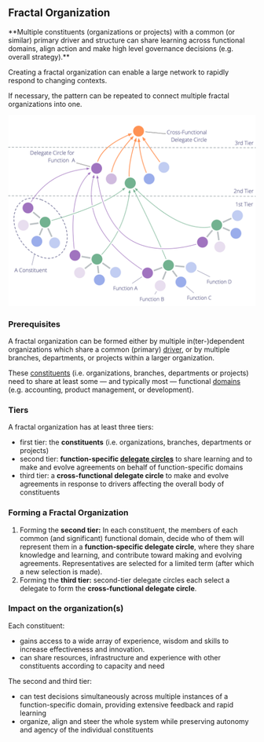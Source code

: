 ## Fractal Organization

<summary>
**Multiple constituents (organizations or projects) with a common (or similar) primary driver and structure can share learning across functional domains, align action and make high level governance decisions (e.g. overall strategy).**
</summary>

Creating a fractal organization can enable a large network to rapidly respond to changing contexts.

If necessary, the pattern can be repeated to connect multiple fractal organizations into one.

![Fractal Organization](img/structural-patterns/fractal-organization.png)

### Prerequisites

A fractal organization can be formed either by multiple in(ter-)dependent organizations which share a common (primary) [driver](glossary:driver), or by multiple branches, departments, or projects within a larger organization.

These [constituents](glossary:constituent) (i.e. organizations, branches, departments or projects) need to share at least some — and typically most — functional [domains](glossary:domain) (e.g. accounting, product management, or development).

### Tiers

A fractal organization has at least three tiers:

- first tier: the **constituents** (i.e. organizations, branches, departments or projects)
- second tier: **function-specific [delegate circles](section:delegate-circle)** to share learning and to make and evolve agreements on behalf of function-specific domains
-  third tier: a **cross-functional delegate circle** to make and evolve agreements in response to drivers affecting the overall body of constituents

### Forming a Fractal Organization

1.  Forming the **second tier:** In each constituent, the members of each common (and significant) functional domain, decide who of them will represent them in a **function-specific delegate circle**, where they share knowledge and learning, and contribute toward making and evolving agreements. Representatives are selected for a limited term (after which a new selection is made).
2.  Forming the **third tier:** second-tier delegate circles each select a delegate to form the **cross-functional delegate circle**.

### Impact on the organization(s)

Each constituent:

- gains access to a wide array of experience, wisdom and skills to increase effectiveness and innovation.
- can share resources, infrastructure and experience with other constituents according to capacity and need

The second and third tier:

- can test decisions simultaneously across multiple instances of a function-specific domain, providing extensive feedback and rapid learning
- organize, align and steer the whole system while preserving autonomy and agency of the individual constituents
